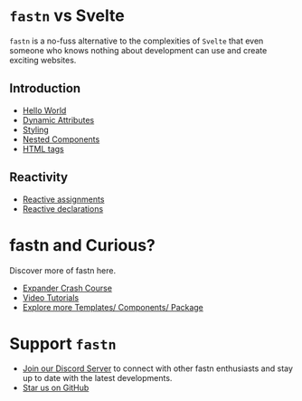 # `fastn` vs Svelte

`fastn` is a no-fuss alternative to the complexities of `Svelte` that 
even someone who knows nothing about development can use and create 
exciting websites.

## Introduction

- [Hello World](/hello-world.ftd)
- [Dynamic Attributes](/dynamic-attributes.ftd)
- [Styling](/styling.ftd)
- [Nested Components](/nested-components-1.ftd)
- [HTML tags](/html-tags.ftd)

## Reactivity

- [Reactive assignments](/reactive-assignments.ftd)
- [Reactive declarations](/reactive-declarations.ftd)


# fastn and Curious?

Discover more of fastn here.

- [Expander Crash Course](https://fastn.com/expander/)
- [Video Tutorials](https://fastn.com/expander/hello-world/-/build/)
- [Explore more Templates/ Components/ Package](https://fastn.com/featured/)


# Support `fastn`

- [Join our Discord Server](https://discord.gg/bucrdvptYd) to connect with other fastn enthusiasts and stay up to date with the latest developments.
- [Star us on GitHub](https://github.com/fastn-stack/fastn/)
